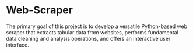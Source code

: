 # Web-Scraper
The primary goal of this project is to develop a versatile Python-based web scraper that extracts tabular data from websites, performs fundamental data cleaning and analysis operations, and offers an interactive user interface.
